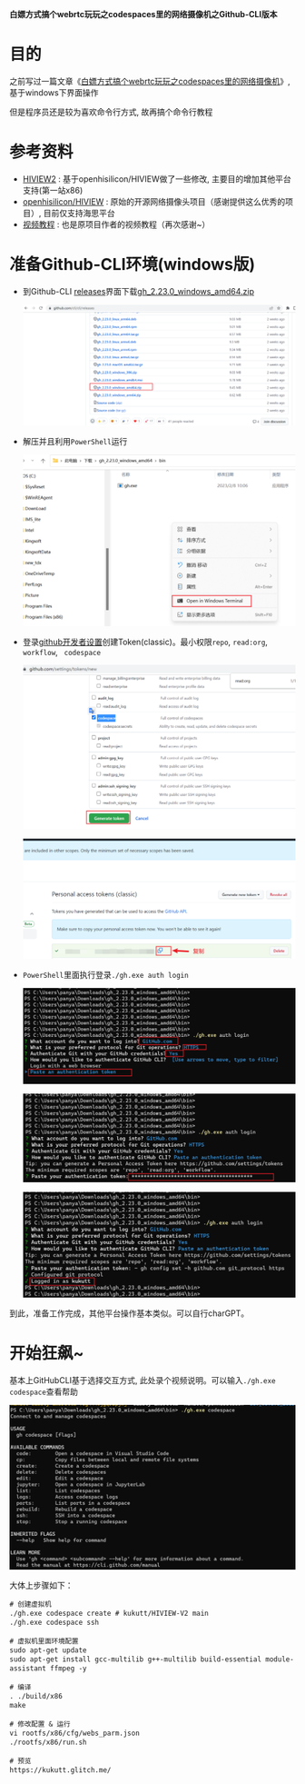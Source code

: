 **白嫖方式搞个webrtc玩玩之codespaces里的网络摄像机之Github-CLI版本**

# 目的
之前写过一篇文章《[白嫖方式搞个webrtc玩玩之codespaces里的网络摄像机](https://github.com/kukutt/HIVIEW-V2/tree/main/Doc/%E7%99%BD%E5%AB%96%E6%96%B9%E5%BC%8F%E6%90%9E%E4%B8%AAwebrtc%E7%8E%A9%E7%8E%A9%E4%B9%8Bcodespaces%E9%87%8C%E7%9A%84%E7%BD%91%E7%BB%9C%E6%91%84%E5%83%8F%E6%9C%BA)》,基于windows下界面操作  

但是程序员还是较为喜欢命令行方式, 故再搞个命令行教程

# 参考资料
* [HIVIEW2](https://github.com/kukutt/HIVIEW-V2) : 基于openhisilicon/HIVIEW做了一些修改, 主要目的增加其他平台支持(第一站x86)
* [openhisilicon/HIVIEW](https://github.com/openhisilicon/HIVIEW) : 原始的开源网络摄像头项目（感谢提供这么优秀的项目）, 目前仅支持海思平台
* [视频教程](https://space.bilibili.com/582757748?spm_id_from=333.337.search-card.all.click) : 也是原项目作者的视频教程（再次感谢~）

# 准备Github-CLI环境(windows版)

* 到Github-CLI [releases](https://github.com/cli/cli/releases)界面下载[gh_2.23.0_windows_amd64.zip](https://github.com/cli/cli/releases/download/v2.23.0/gh_2.23.0_windows_amd64.zip)

  ![1](pic/1.png)

* 解压并且利用`PowerShell`运行

  ![2](pic/2.png)

* 登录[github开发者设置](https://github.com/settings/tokens)创建Token(classic)。最小权限`repo`, `read:org`, `workflow`, ` codespace`

  ![3](pic/3.png)

  ![4](pic/4.png)

* `PowerShell`里面执行登录`./gh.exe auth login`

  ![5](pic/5.png)

  ![6](pic/6.png)

  ![7](pic/7.png)

到此，准备工作完成，其他平台操作基本类似。可以自行charGPT。

# 开始狂飙~

基本上GitHubCLI基于选择交互方式, 此处录个视频说明。可以输入`./gh.exe codespace`查看帮助

![8](pic/8.png)

大体上步骤如下：

```
# 创建虚拟机
./gh.exe codespace create # kukutt/HIVIEW-V2 main
./gh.exe codespace ssh

# 虚拟机里面环境配置
sudo apt-get update
sudo apt-get install gcc-multilib g++-multilib build-essential module-assistant ffmpeg -y

# 编译
. ./build/x86
make

# 修改配置 & 运行
vi rootfs/x86/cfg/webs_parm.json
./rootfs/x86/run.sh

# 预览
https://kukutt.glitch.me/
```